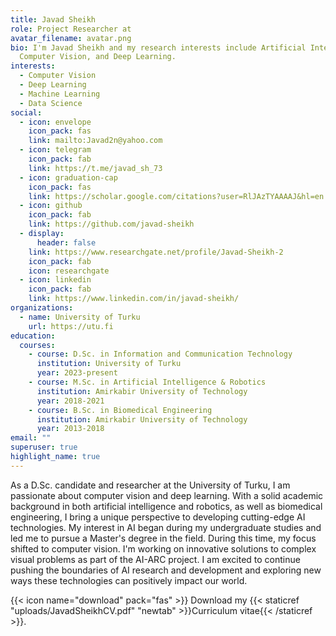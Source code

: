 ```yaml
---
title: Javad Sheikh
role: Project Researcher at
avatar_filename: avatar.png
bio: I'm Javad Sheikh and my research interests include Artificial Intelligence,
  Computer Vision, and Deep Learning.
interests:
  - Computer Vision
  - Deep Learning
  - Machine Learning
  - Data Science
social:
  - icon: envelope
    icon_pack: fas
    link: mailto:Javad2n@yahoo.com
  - icon: telegram
    icon_pack: fab
    link: https://t.me/javad_sh_73
  - icon: graduation-cap
    icon_pack: fas
    link: https://scholar.google.com/citations?user=RlJAzTYAAAAJ&hl=en
  - icon: github
    icon_pack: fab
    link: https://github.com/javad-sheikh
  - display:
      header: false
    link: https://www.researchgate.net/profile/Javad-Sheikh-2
    icon_pack: fab
    icon: researchgate
  - icon: linkedin
    icon_pack: fab
    link: https://www.linkedin.com/in/javad-sheikh/
organizations:
  - name: University of Turku
    url: https://utu.fi
education:
  courses:
    - course: D.Sc. in Information and Communication Technology
      institution: University of Turku
      year: 2023-present
    - course: M.Sc. in Artificial Intelligence & Robotics
      institution: Amirkabir University of Technology
      year: 2018-2021
    - course: B.Sc. in Biomedical Engineering
      institution: Amirkabir University of Technology
      year: 2013-2018
email: ""
superuser: true
highlight_name: true
---
```

As a D.Sc. candidate and researcher at the University of Turku, I am passionate about computer vision and deep learning. With a solid academic background in both artificial intelligence and robotics, as well as biomedical engineering, I bring a unique perspective to developing cutting-edge AI technologies. My interest in AI began during my undergraduate studies and led me to pursue a Master's degree in the field. During this time, my focus shifted to computer vision. I'm working on innovative solutions to complex visual problems as part of the AI-ARC project. I am excited to continue pushing the boundaries of AI research and development and exploring new ways these technologies can positively impact our world.

{{< icon name="download" pack="fas" >}} Download my {{< staticref "uploads/JavadSheikhCV.pdf" "newtab" >}}Curriculum vitae{{< /staticref >}}.